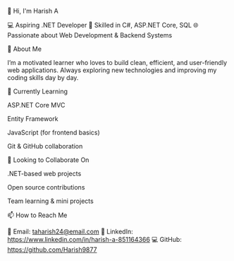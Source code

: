 👋 Hi, I'm Harish A

💻 Aspiring .NET Developer
🧠 Skilled in C#, ASP.NET Core, SQL
🌐 Passionate about Web Development & Backend Systems

👀 About Me

I’m a motivated learner who loves to build clean, efficient, and user-friendly web applications.
Always exploring new technologies and improving my coding skills day by day.

🌱 Currently Learning

ASP.NET Core MVC

Entity Framework

JavaScript (for frontend basics)

Git & GitHub collaboration

💞️ Looking to Collaborate On

.NET-based web projects

Open source contributions

Team learning & mini projects


📫 How to Reach Me

📧 Email: taharish24@email.com
💼 LinkedIn: https://www.linkedin.com/in/harish-a-851164366
💻 GitHub: https://github.com/Harish9877






<!---
Harish9877/Harish9877 is a ✨ special ✨ repository because its `README.md` (this file) appears on your GitHub profile.
You can click the Preview link to take a look at your changes.
--->
